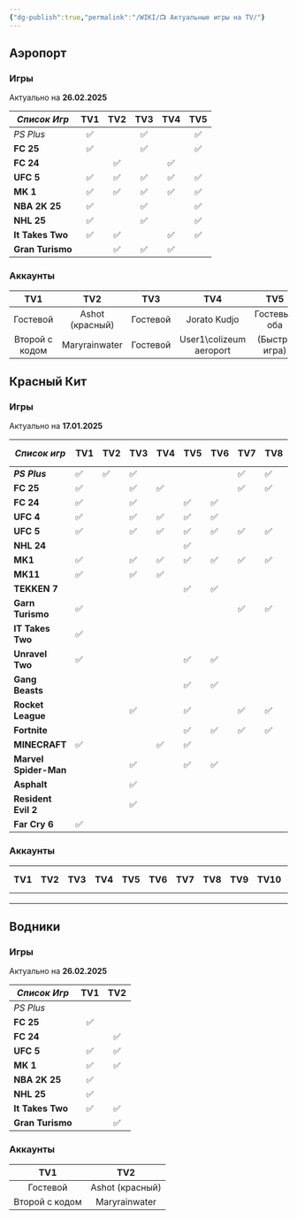 ```yaml
---
{"dg-publish":true,"permalink":"/WIKI/📺 Актуальные игры на TV/"}
---
```


## Аэропорт
### Игры
Актуально на **26.02.2025**

| ***Список Игр*** | **TV1** | **TV2** | **TV3** | **TV4** | **TV5** |
| ---------------- | :-----: | :-----: | :-----: | :-----: | :-----: |
| *PS Plus*        |    ✅    |         |    ✅    |         |    ✅    |
| **FC 25**        |    ✅    |         |    ✅    |         |    ✅    |
| **FC 24**        |         |    ✅    |         |    ✅    |         |
| **UFC 5**        |    ✅    |    ✅    |    ✅    |    ✅    |    ✅    |
| **MK 1**         |    ✅    |    ✅    |    ✅    |    ✅    |    ✅    |
| **NBA 2K 25**    |    ✅    |         |    ✅    |         |    ✅    |
| **NHL 25**       |    ✅    |         |    ✅    |         |    ✅    |
| **It Takes Two** |    ✅    |    ✅    |         |    ✅    |    ✅    |
| **Gran Turismo** |         |    ✅    |    ✅    |    ✅    |         |
### Аккаунты

|    **TV1**     |     **TV2**     | **TV3**  |         **TV4**         |    **TV5**    |
| :------------: | :-------------: | :------: | :---------------------: | :-----------: |
|    Гостевой    | Ashot (красный) | Гостевой |      Jorato Kudjo       | Гостевые оба  |
| Второй с кодом |  Maryrainwater  | Гостевой | User1\colizeum aeroport | (Быстра игра) |


## Красный Кит
### Игры
Актуально на **17.01.2025**


| ***Список игр***  | **TV1** | **TV2** | **TV3** | **TV4** | **TV5** | **TV6** | **TV7** | **TV8** | **TV9** | **TV10** | **TV VIP5** | **VIP - ROOM** |
| ----------------- | ------- | ------- | ------- | ------- | ------- | ------- | ------- | ------- | ------- | -------- | ----------- | -------------- |
| ***PS Plus***         | ✅       | ✅       | ✅       |         |         |         | ✅       | ✅       |         |          | ✅           |                |
| **FC 25**             | ✅       |         | ✅       | ✅       |         |         | ✅       | ✅       | ✅       | ✅        | ✅           |                |
| **FC 24**             | ✅       |         | ✅       |         | ✅       | ✅       |         |         |         |          | ✅           | ✅              |
| **UFC 4**             | ✅       |         | ✅       | ✅       | ✅       | ✅       |         |         |         |          | ✅           |                |
| **UFC 5**             | ✅       |         | ✅       | ✅       | ✅       | ✅       | ✅       | ✅       | ✅       | ✅        | ✅           | ✅              |
| **NHL 24**            |         |         |         |         | ✅       |         |         |         |         |          |             | ✅              |
| **MK1**               | ✅       |         | ✅       | ✅       | ✅       | ✅       | ✅       | ✅       | ✅       | ✅        |             | ✅              |
| **MK11**              | ✅       |         | ✅       | ✅       |         |         |         |         |         |          | ✅           | ✅              |
| **TEKKEN 7**          |         |         |         |         | ✅       | ✅       |         |         |         |          |             |                |
| **Garn Turismo**      | ✅       |         |         |         |         |         | ✅       | ✅       | ✅       | ✅        |             |                |
| **IT Takes Two**      | ✅       |         |         |         |         |         |         |         |         |          |             |                |
| **Unravel Two**       | ✅       |         |         |         | ✅       | ✅       |         |         |         |          |             | ✅              |
| **Gang Beasts**       |         |         |         |         | ✅       | ✅       |         |         |         |          | ✅           | ✅              |
| **Rocket League**     |         |         | ✅       |         | ✅       |         | ✅       | ✅       | ✅       | ✅        |             |                |
| **Fortnite**          |         |         |         |         | ✅       | ✅       | ✅       | ✅       | ✅       | ✅        |             |                |
| **MINECRAFT**         | ✅       |         |         | ✅       | ✅       |         |         |         |         |          |             | ✅              |
| **Marvel Spider-Man** |         |         | ✅       |         | ✅       | ✅       |         |         |         |          |             |                |
| **Asphalt**           |         |         | ✅       |         |         |         |         |         |         |          |             |                |
| **Resident Evil 2**   |         |         | ✅       |         |         |         |         |         |         |          |             |                |
| **Far Cry 6**         | ✅       |         |         |         |         |         |         |         |         |          |             |                |

### Аккаунты
| **TV1** | **TV2** | **TV3** | **TV4** | **TV5** | **TV6** | **TV7** | **TV8** | **TV9** | **TV10** | **TV VIP5** | **VIP - ROOM** |
| ------- | ------- | ------- | ------- | ------- | ------- | ------- | ------- | ------- | -------- | ----------- | -------------- |
|         |         |         |         |         |         |         |         |         |          |             |                |
|         |         |         |         |         |         |         |         |         |          |             |                |
|         |         |         |         |         |         |         |         |         |          |             |                |

## Водники
### Игры
Актуально на **26.02.2025**

| ***Список Игр*** | **TV1** | **TV2** |
| ---------------- | :-----: | :-----: |
| *PS Plus*        |         |         |
| **FC 25**        |    ✅    |         |
| **FC 24**        |         |    ✅    |
| **UFC 5**        |    ✅    |    ✅    |
| **MK 1**         |    ✅    |    ✅    |
| **NBA 2K 25**    |    ✅    |         |
| **NHL 25**       |    ✅    |         |
| **It Takes Two** |    ✅    |    ✅    |
| **Gran Turismo** |         |    ✅    |
### Аккаунты

|    **TV1**     |     **TV2**     |
| :------------: | :-------------: |
|    Гостевой    | Ashot (красный) |
| Второй с кодом |  Maryrainwater  |
